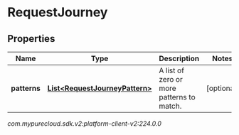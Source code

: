 # RequestJourney


## Properties

| Name | Type | Description | Notes |
| ------------ | ------------- | ------------- | ------------- |
| **patterns** | [**List&lt;RequestJourneyPattern&gt;**](RequestJourneyPattern) | A list of zero or more patterns to match. |  [optional] |




_com.mypurecloud.sdk.v2:platform-client-v2:224.0.0_
